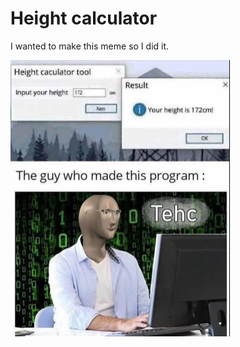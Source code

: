 # Height calculator
I wanted to make this meme so I did it.<br />

![meme](https://github.com/Rurucchi/tehcheightcalc/blob/master/meme-tehc.png?raw=true)
